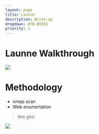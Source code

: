 ```yaml
---
layout: page
title: Launne
description: Write-up
dropdown: HTB-BOXES
priority: 1
---
```

# Launne Walkthrough
![](https://s3.us-west-2.amazonaws.com/secure.notion-static.com/68dcaeda-cf61-48b1-81df-3b50af1e1e63/Untitled.png?X-Amz-Algorithm=AWS4-HMAC-SHA256&X-Amz-Credential=AKIAT73L2G45O3KS52Y5%2F20210326%2Fus-west-2%2Fs3%2Faws4_request&X-Amz-Date=20210326T212031Z&X-Amz-Expires=86400&X-Amz-Signature=dbcd74a0e70df071916f3b5829e6908e7810a2b0a601ab5e8b73336fbfb8017b&X-Amz-SignedHeaders=host&response-content-disposition=filename%20%3D%22Untitled.png%22)

# []()Methodology

* nmap scan
* Web enumertation

> lets goo

![](https://s3.us-west-2.amazonaws.com/secure.notion-static.com/64c7e259-9168-4229-9667-2595a8ddbe3a/Untitled.png?X-Amz-Algorithm=AWS4-HMAC-SHA256&X-Amz-Credential=AKIAT73L2G45O3KS52Y5%2F20210326%2Fus-west-2%2Fs3%2Faws4_request&X-Amz-Date=20210326T195051Z&X-Amz-Expires=86400&X-Amz-Signature=6e899b602e9231418485f298e07fb90c8d05390be5262e8817c037c988b418cd&X-Amz-SignedHeaders=host&response-content-disposition=filename%20%3D%22Untitled.png%22)

![]()
![]()

![]()
![]()
![]()
![]()
![]()
![]()
![]()
![]()
![]()
![]()
![]()
![]()
![]()
![]()
![]()
![]()
![]()
![]()
![]()
![]()
